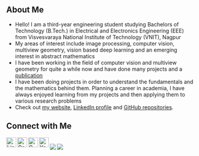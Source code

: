 ## About Me

* Hello! I am a third-year engineering student studying Bachelors of Technology (B.Tech.) in Electrical and Electronics Engineering (EEE) from Visvesvaraya National Institute of Technology (VNIT), Nagpur
* My areas of interest include image processing, computer vision, multiview geometry, vision based deep learning and an emerging interest in abstract mathematics
* I have been working in the field of computer vision and multiview geometry for quite a while now and have done many projects and a [publication](https://drive.google.com/file/d/1f9a8VDooN2E_1S1GYJWgXSeT1ot-k7bw/view) 
* I have been doing projects in order to understand the fundamentals and the mathematics behind them. Planning a career in academia, I have always enjoyed learning from my projects and then applying them to various research problems 
* Check out [my website](https://flagarihant2000.github.io/arihantgaur/), [LinkedIn profile](https://www.linkedin.com/in/arihantgaur/) and [GitHub repositories](https://github.com/FlagArihant2000?tab=repositories).

## Connect with Me

<a target="_blank" href="https://www.linkedin.com/in/arihantgaur/">
  <img align="left" alt="LinkdeIN" width="26px" src="https://cdn.jsdelivr.net/npm/simple-icons@v3/icons/linkedin.svg" />
</a>
<a target="_blank" href="https://scholar.google.co.in/citations?user=3VFXEJQAAAAJ&hl=en">
  <img align="left" alt="GoogleScholar" width="26px" src="https://cdn.jsdelivr.net/npm/simple-icons@v3/icons/googlescholar.svg" />
</a>
<a target="_blank" href="mailto:arihant.gaur@gmail.com">
  <img align="left" alt="Gmail" width="26px" src="https://cdn.jsdelivr.net/npm/simple-icons@v3/icons/gmail.svg" />
</a>
<a target="_blank" href="https://www.youtube.com/channel/UCUPHCmfcO56DsYdnl8S_XCQ/featured">
  <img align="left" alt="Youtube" width="26px" src="https://cdn.jsdelivr.net/npm/simple-icons@v3/icons/youtube.svg" />
</a>

</br>

<img align="left" src="https://github-readme-stats.vercel.app/api/top-langs/?username=FlagArihant2000&theme=dark" />
<img align="left" src="https://github-readme-stats.vercel.app/api/?username=FlagArihant2000&theme=dark" />

